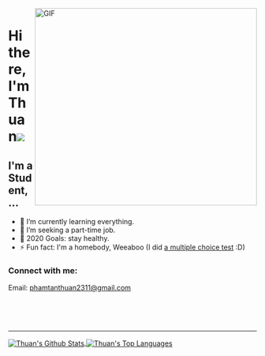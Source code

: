 <img align="right" src="https://media.giphy.com/media/SWoSkN6DxTszqIKEqv/giphy.gif" alt="GIF" width="450" height="400">

<h1>
     Hi there, I'm Thuan<img src="https://raw.githubusercontent.com/tobimori/tobimori/main/wave.gif">
</h1>

## I'm a Student, ...

- 🌱 I’m currently learning everything.
- 👯 I’m seeking a part-time job.
- 🥅 2020 Goals: stay healthy.
- ⚡ Fun fact: I'm a homebody, Weeaboo (I did [a multiple choice test] :D)

### Connect with me:

Email: phamtanthuan2311@gmail.com

<br />
<br />
<br />

---

<a href="https://github.com/anuraghazra/github-readme-stats">
  <img align="center" alt="Thuan's Github Stats" src="https://github-readme-stats.vercel.app/api?username=thuanpham2311&show_icons=true&hide_border=true" />
</a>
<a href="https://github.com/anuraghazra/github-readme-stats">
  <img align="center" alt="Thuan's Top Languages" src="https://github-readme-stats.vercel.app/api/top-langs/?username=thuanpham2311&layout=compact&hide_border=true" />
</a>

[a multiple choice test]: https://www.proprofs.com/quiz-school/story.php?title=NjQxNzUw
